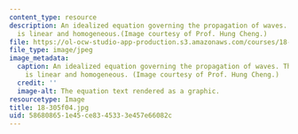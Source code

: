 ```yaml
---
content_type: resource
description: An idealized equation governing the propagation of waves. This equation
  is linear and homogeneous.(Image courtesy of Prof. Hung Cheng.)
file: https://ol-ocw-studio-app-production.s3.amazonaws.com/courses/18-305-advanced-analytic-methods-in-science-and-engineering-fall-2004/586808651e45ce8345333e457e66082c_18-305f04.jpg
file_type: image/jpeg
image_metadata:
  caption: An idealized equation governing the propagation of waves. This equation
    is linear and homogeneous. (Image courtesy of Prof. Hung Cheng.)
  credit: ''
  image-alt: The equation text rendered as a graphic.
resourcetype: Image
title: 18-305f04.jpg
uid: 58680865-1e45-ce83-4533-3e457e66082c
---
```

